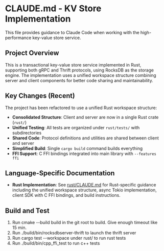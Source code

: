 # CLAUDE.md - KV Store Implementation

This file provides guidance to Claude Code when working with the high-performance key-value store service.

## Project Overview

This is a transactional key-value store service implemented in Rust, supporting both gRPC and Thrift protocols, using RocksDB as the storage engine. The implementation uses a unified workspace structure combining server and client components for better code sharing and maintainability.

## Key Changes (Recent)

The project has been refactored to use a unified Rust workspace structure:
- **Consolidated Structure**: Client and server are now in a single Rust crate (`rust/`)
- **Unified Testing**: All tests are organized under `rust/tests/` with subdirectories
- **Shared Code**: Protocol definitions and utilities are shared between client and server
- **Simplified Build**: Single `cargo build` command builds everything
- **FFI Support**: C FFI bindings integrated into main library with `--features ffi`

## Language-Specific Documentation

- **Rust Implementation**: See [rust/CLAUDE.md](rust/CLAUDE.md) for Rust-specific guidance including the unified workspace structure, async Tokio implementation, client SDK with C FFI bindings, and build instructions.

## Build and Test
1. Run cmake --build build in the git root to build. Give enough timeout like 15 min.
2. Run ./build/bin/rocksdbserver-thrift to launch the thrift server
3. Run cargo test --workspace under rust/ to run rust tests
4. Run ./build/bin/cpp_ffi_test to run c++ tests